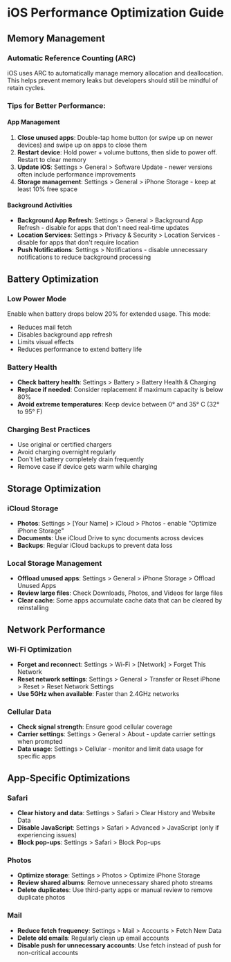 # iOS Performance Optimization Guide

## Memory Management

### Automatic Reference Counting (ARC)
iOS uses ARC to automatically manage memory allocation and deallocation. This helps prevent memory leaks but developers should still be mindful of retain cycles.

### Tips for Better Performance:

#### App Management
1. **Close unused apps**: Double-tap home button (or swipe up on newer devices) and swipe up on apps to close them
2. **Restart device**: Hold power + volume buttons, then slide to power off. Restart to clear memory
3. **Update iOS**: Settings > General > Software Update - newer versions often include performance improvements
4. **Storage management**: Settings > General > iPhone Storage - keep at least 10% free space

#### Background Activities
- **Background App Refresh**: Settings > General > Background App Refresh - disable for apps that don't need real-time updates
- **Location Services**: Settings > Privacy & Security > Location Services - disable for apps that don't require location
- **Push Notifications**: Settings > Notifications - disable unnecessary notifications to reduce background processing

## Battery Optimization

### Low Power Mode
Enable when battery drops below 20% for extended usage. This mode:
- Reduces mail fetch
- Disables background app refresh
- Limits visual effects
- Reduces performance to extend battery life

### Battery Health
- **Check battery health**: Settings > Battery > Battery Health & Charging
- **Replace if needed**: Consider replacement if maximum capacity is below 80%
- **Avoid extreme temperatures**: Keep device between 0° and 35° C (32° to 95° F)

### Charging Best Practices
- Use original or certified chargers
- Avoid charging overnight regularly
- Don't let battery completely drain frequently
- Remove case if device gets warm while charging

## Storage Optimization

### iCloud Storage
- **Photos**: Settings > [Your Name] > iCloud > Photos - enable "Optimize iPhone Storage"
- **Documents**: Use iCloud Drive to sync documents across devices
- **Backups**: Regular iCloud backups to prevent data loss

### Local Storage Management
- **Offload unused apps**: Settings > General > iPhone Storage > Offload Unused Apps
- **Review large files**: Check Downloads, Photos, and Videos for large files
- **Clear cache**: Some apps accumulate cache data that can be cleared by reinstalling

## Network Performance

### Wi-Fi Optimization
- **Forget and reconnect**: Settings > Wi-Fi > [Network] > Forget This Network
- **Reset network settings**: Settings > General > Transfer or Reset iPhone > Reset > Reset Network Settings
- **Use 5GHz when available**: Faster than 2.4GHz networks

### Cellular Data
- **Check signal strength**: Ensure good cellular coverage
- **Carrier settings**: Settings > General > About - update carrier settings when prompted
- **Data usage**: Settings > Cellular - monitor and limit data usage for specific apps

## App-Specific Optimizations

### Safari
- **Clear history and data**: Settings > Safari > Clear History and Website Data
- **Disable JavaScript**: Settings > Safari > Advanced > JavaScript (only if experiencing issues)
- **Block pop-ups**: Settings > Safari > Block Pop-ups

### Photos
- **Optimize storage**: Settings > Photos > Optimize iPhone Storage
- **Review shared albums**: Remove unnecessary shared photo streams
- **Delete duplicates**: Use third-party apps or manual review to remove duplicate photos

### Mail
- **Reduce fetch frequency**: Settings > Mail > Accounts > Fetch New Data
- **Delete old emails**: Regularly clean up email accounts
- **Disable push for unnecessary accounts**: Use fetch instead of push for non-critical accounts